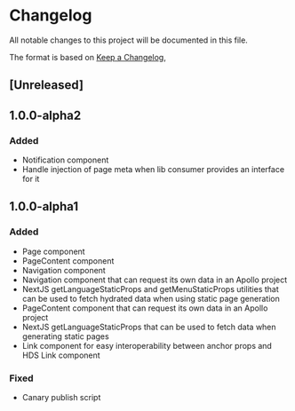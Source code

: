 # Changelog

All notable changes to this project will be documented in this file.

The format is based on [Keep a Changelog](https://keepachangelog.com/en/1.0.0/),

## [Unreleased]

## 1.0.0-alpha2

### Added

- Notification component
- Handle injection of page meta when lib consumer provides an interface for it

## 1.0.0-alpha1

### Added

- Page component
- PageContent component
- Navigation component
- Navigation component that can request its own data in an Apollo project
- NextJS getLanguageStaticProps and getMenuStaticProps utilities that can be used to fetch hydrated data when using static page generation
- PageContent component that can request its own data in an Apollo project
- NextJS getLanguageStaticProps that can be used to fetch data when generating static pages
- Link component for easy interoperability between anchor props and HDS Link component

### Fixed

- Canary publish script
